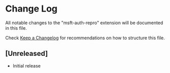 # Change Log

All notable changes to the "msft-auth-repro" extension will be documented in this file.

Check [Keep a Changelog](http://keepachangelog.com/) for recommendations on how to structure this file.

## [Unreleased]

- Initial release